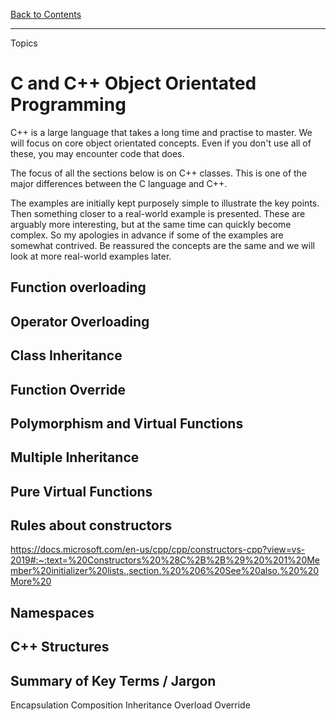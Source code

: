 [Back to Contents](README.md)

---

Topics

# C and C++ Object Orientated Programming
C++ is a large language that takes a long time and practise to master. We will focus on core object orientated concepts. Even if you don't use all of these, you may encounter code that does.

The focus of all the sections below is on C++ classes. This is one of the major differences between the C language and C++. 

The examples are initially kept purposely simple to illustrate the key points. Then something closer to a real-world example is presented. These are arguably more interesting, but at the same time can quickly become complex. So my apologies in advance if some of the examples are somewhat contrived. Be reassured the concepts are the same and we will look at more real-world examples later.

## Function overloading

## Operator Overloading

## Class Inheritance

## Function Override

## Polymorphism and Virtual Functions

## Multiple Inheritance

## Pure Virtual Functions

## Rules about constructors

https://docs.microsoft.com/en-us/cpp/cpp/constructors-cpp?view=vs-2019#:~:text=%20Constructors%20%28C%2B%2B%29%20%201%20Member%20initializer%20lists.,section.%20%206%20See%20also.%20%20More%20



## Namespaces

## C++ Structures

## Summary of Key Terms / Jargon

Encapsulation
Composition
Inheritance
Overload
Override

